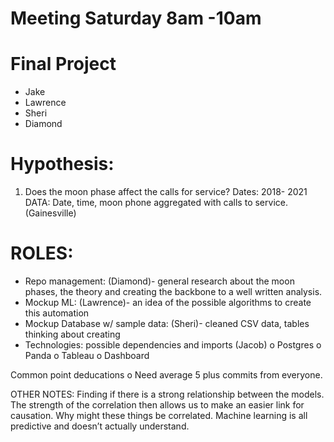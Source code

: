# Meeting Saturday 8am -10am 

# Final Project
- Jake
- Lawrence 
- Sheri 
- Diamond
# Hypothesis: 
1.	Does the moon phase affect the calls for service? 
Dates: 2018- 2021 
DATA:   Date, time, moon phone aggregated with calls to service. (Gainesville)

# ROLES: 
-	Repo management: (Diamond)- general research about the moon phases, the theory and creating the backbone to a well written analysis. 
-	Mockup ML: (Lawrence)- an idea of the possible algorithms to create this automation
-	Mockup Database w/ sample data: (Sheri)- cleaned CSV data, tables thinking about creating
-	Technologies:  possible dependencies and imports (Jacob)
o	Postgres
o	Panda
o	Tableau
o	Dashboard

Common point deducations
o	Need average 5 plus commits from everyone. 

OTHER NOTES: 
Finding if there is a strong relationship between the models.  The strength of the correlation then allows us to make an easier link for causation. Why might these things be correlated.  Machine learning is all predictive and doesn’t actually understand. 


